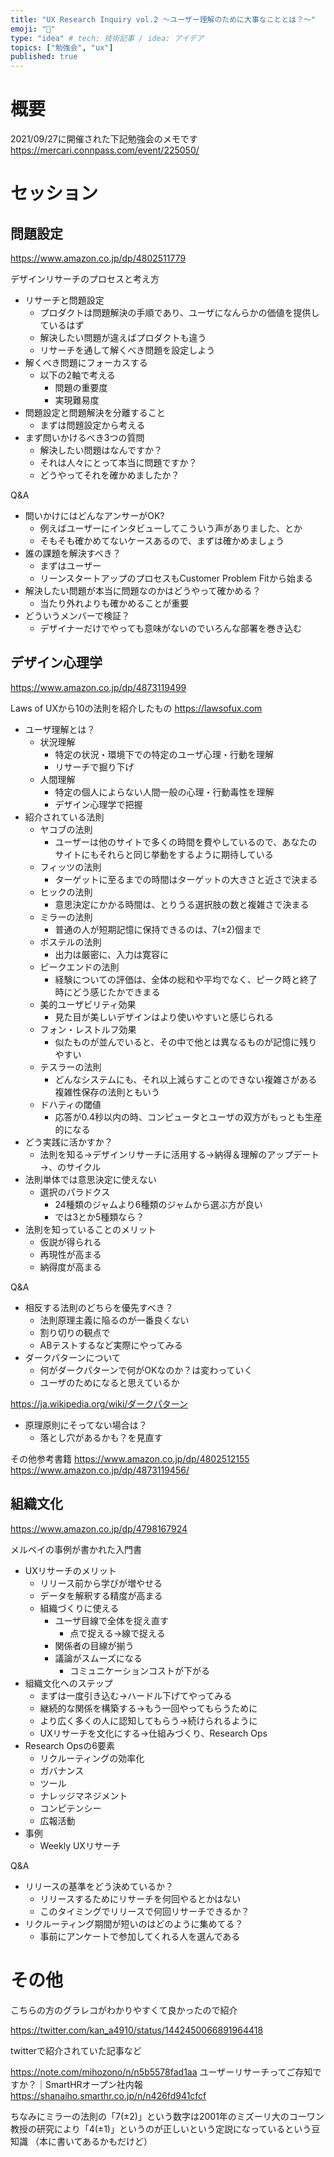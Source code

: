 ```yaml
---
title: "UX Research Inquiry vol.2 〜ユーザー理解のために大事なこととは？〜"
emoji: "💨"
type: "idea" # tech: 技術記事 / idea: アイデア
topics: ["勉強会", "ux"]
published: true
---
```

# 概要

2021/09/27に開催された下記勉強会のメモです
https://mercari.connpass.com/event/225050/

# セッション

## 問題設定

https://www.amazon.co.jp/dp/4802511779

デザインリサーチのプロセスと考え方

- リサーチと問題設定
  - プロダクトは問題解決の手順であり、ユーザになんらかの価値を提供しているはず
  - 解決したい問題が違えばプロダクトも違う
  - リサーチを通して解くべき問題を設定しよう
- 解くべき問題にフォーカスする
  - 以下の2軸で考える
    - 問題の重要度
    - 実現難易度
- 問題設定と問題解決を分離すること
  - まずは問題設定から考える
- まず問いかけるべき3つの質問
  - 解決したい問題はなんですか？
  - それは人々にとって本当に問題ですか？
  - どうやってそれを確かめましたか？

Q&A

- 問いかけにはどんなアンサーがOK?
  - 例えばユーザーにインタビューしてこういう声がありました、とか
  - そもそも確かめてないケースあるので、まずは確かめましょう
- 誰の課題を解決すべき？
  - まずはユーザー
  - リーンスタートアップのプロセスもCustomer Problem Fitから始まる
- 解決したい問題が本当に問題なのかはどうやって確かめる？
  - 当たり外れよりも確かめることが重要
- どういうメンバーで検証？
  - デザイナーだけでやっても意味がないのでいろんな部署を巻き込む

## デザイン心理学

https://www.amazon.co.jp/dp/4873119499

Laws of UXから10の法則を紹介したもの
https://lawsofux.com

- ユーザ理解とは？
  - 状況理解
    - 特定の状況・環境下での特定のユーザ心理・行動を理解
    - リサーチで掘り下げ
  - 人間理解
    - 特定の個人によらない人間一般の心理・行動毒性を理解
    - デザイン心理学で把握
- 紹介されている法則
  - ヤコブの法則
    - ユーザーは他のサイトで多くの時間を費やしているので、あなたのサイトにもそれらと同じ挙動をするように期待している
  - フィッツの法則
    - ターゲットに至るまでの時間はターゲットの大きさと近さで決まる
  - ヒックの法則
    - 意思決定にかかる時間は、とりうる選択肢の数と複雑さで決まる
  - ミラーの法則
    - 普通の人が短期記憶に保持できるのは、7(±2)個まで
  - ポステルの法則
    - 出力は厳密に、入力は寛容に
  - ピークエンドの法則
    - 経験についての評価は、全体の総和や平均でなく、ピーク時と終了時にどう感じたかできまる
  - 美的ユーザビリティ効果
    - 見た目が美しいデザインはより使いやすいと感じられる
  - フォン・レストルフ効果
    - 似たものが並んでいると、その中で他とは異なるものが記憶に残りやすい
  - テスラーの法則
    - どんなシステムにも、それ以上減らすことのできない複雑さがある
    複雑性保存の法則ともいう
  - ドハティの閾値
    - 応答が0.4秒以内の時、コンピュータとユーザの双方がもっとも生産的になる
- どう実践に活かすか？
  - 法則を知る→デザインリサーチに活用する→納得＆理解のアップデート→、のサイクル
- 法則単体では意思決定に使えない
  - 選択のパラドクス
    - 24種類のジャムより6種類のジャムから選ぶ方が良い
    - では3とか5種類なら？
- 法則を知っていることのメリット
  - 仮説が得られる
  - 再現性が高まる
  - 納得度が高まる

Q&A

- 相反する法則のどちらを優先すべき？
  - 法則原理主義に陥るのが一番良くない
  - 割り切りの観点で
  - ABテストするなど実際にやってみる
- ダークパターンについて
  - 何がダークパターンで何がOKなのか？は変わっていく
  - ユーザのためになると思えているか

https://ja.wikipedia.org/wiki/ダークパターン

- 原理原則にそってない場合は？
  - 落とし穴があるかも？を見直す

その他参考書籍
https://www.amazon.co.jp/dp/4802512155
https://www.amazon.co.jp/dp/4873119456/

## 組織文化

https://www.amazon.co.jp/dp/4798167924

メルペイの事例が書かれた入門書

- UXリサーチのメリット
  - リリース前から学びが増やせる
  - データを解釈する精度が高まる
  - 組織づくりに使える
    - ユーザ目線で全体を捉え直す
      - 点で捉える→線で捉える
    - 関係者の目線が揃う
    - 議論がスムーズになる
      - コミュニケーションコストが下がる
- 組織文化へのステップ
  - まずは一度引き込む→ハードル下げてやってみる
  - 継続的な関係を構築する→もう一回やってもらうために
  - より広く多くの人に認知してもらう→続けられるように
  - UXリサーチを文化にする→仕組みづくり、Research Ops
- Research Opsの6要素
  - リクルーティングの効率化
  - ガバナンス
  - ツール
  - ナレッジマネジメント
  - コンピテンシー
  - 広報活動
- 事例
  - Weekly UXリサーチ

Q&A

- リリースの基準をどう決めているか？
  - リリースするためにリサーチを何回やるとかはない
  - このタイミングでリリースで何回リサーチできるか？
- リクルーティング期間が短いのはどのように集めてる？
  - 事前にアンケートで参加してくれる人を選んである

# その他

こちらの方のグラレコがわかりやすくて良かったので紹介

https://twitter.com/kan_a4910/status/1442450066891964418

twitterで紹介されていた記事など

https://note.com/mihozono/n/n5b5578fad1aa
ユーザーリサーチってご存知ですか？｜SmartHRオープン社内報
https://shanaiho.smarthr.co.jp/n/n426fd941cfcf

ちなみにミラーの法則の「7(±2)」という数字は2001年のミズーリ大のコーワン教授の研究により「4(±1)」というのが正しいという定説になっているという豆知識
（本に書いてあるかもだけど）
